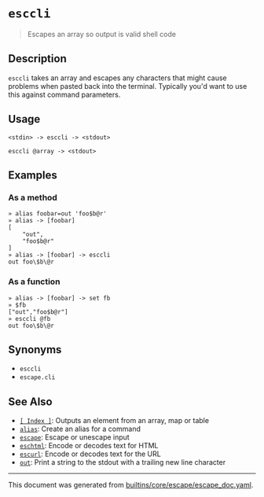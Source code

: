 # `esccli`

> Escapes an array so output is valid shell code

## Description

`esccli` takes an array and escapes any characters that might cause problems
when pasted back into the terminal. Typically you'd want to use this against
command parameters.

## Usage

```
<stdin> -> esccli -> <stdout>

esccli @array -> <stdout>
```

## Examples

### As a method

```
» alias foobar=out 'foo$b@r'
» alias -> [foobar]
[
    "out",
    "foo$b@r"
]
» alias -> [foobar] -> esccli
out foo\$b\@r
```

### As a function

```
» alias -> [foobar] -> set fb
» $fb
["out","foo$b@r"]
» esccli @fb
out foo\$b\@r
```

## Synonyms

* `esccli`
* `escape.cli`


## See Also

* [`[ Index ]`](../parser/item-index.md):
  Outputs an element from an array, map or table
* [`alias`](../commands/alias.md):
  Create an alias for a command
* [`escape`](../commands/escape.md):
  Escape or unescape input
* [`eschtml`](../commands/eschtml.md):
  Encode or decodes text for HTML
* [`escurl`](../commands/escurl.md):
  Encode or decodes text for the URL
* [`out`](../commands/out.md):
  Print a string to the stdout with a trailing new line character

<hr/>

This document was generated from [builtins/core/escape/escape_doc.yaml](https://github.com/lmorg/murex/blob/master/builtins/core/escape/escape_doc.yaml).